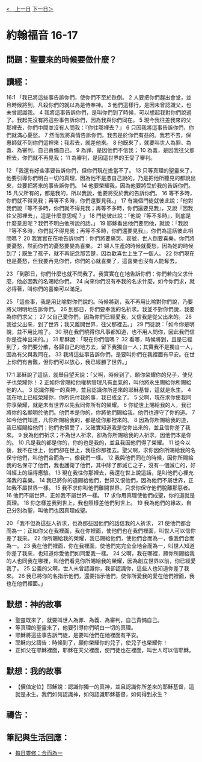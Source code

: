 [<　上一日](/Bible/John/Day13.html) [下一日＞](/Bible/John/Day15.html)

# 約翰福音 16-17

## 問題：聖靈來的時候要做什麼？

## 讀經：

16:1 「我已將這些事告訴你們，使你們不至於跌倒。 2 人要把你們趕出會堂，並且時候將到，凡殺你們的就以為是侍奉神。 3 他們這樣行，是因未曾認識父，也未曾認識我。 4 我將這事告訴你們，是叫你們到了時候，可以想起我對你們說過了。我起先沒有將這些事告訴你們，因為我與你們同在。 5 現今我往差我來的父那裡去，你們中間並沒有人問我：『你往哪裡去？』 6 只因我將這事告訴你們，你們就滿心憂愁。 7 然而我將真情告訴你們，我去是於你們有益的。我若不去，保惠師就不到你們這裡來；我若去，就差他來。 8 他既來了，就要叫世人為罪、為義、為審判，自己責備自己。 9 為罪，是因他們不信我； 10 為義，是因我往父那裡去，你們就不再見我； 11 為審判，是因這世界的王受了審判。

12 「我還有好些事要告訴你們，但你們現在擔當不了。 13 只等真理的聖靈來了，他要引導你們明白一切的真理，因為他不是憑自己說的，乃是把他所聽見的都說出來，並要把將來的事告訴你們。 14 他要榮耀我，因為他要將受於我的告訴你們。 15 凡父所有的，都是我的，所以我說，他要將受於我的告訴你們。 16 等不多時，你們就不得見我；再等不多時，你們還要見我。」 17 有幾個門徒就彼此說：「他對我們說『等不多時，你們就不得見我；再等不多時，你們還要見我』，又說『因我往父那裡去』，這是什麼意思呢？」 18 門徒彼此說：「他說『等不多時』，到底是什麼意思呢？我們不明白他所說的話。」 19 耶穌看出他們要問他，就說：「我說『等不多時，你們就不得見我；再等不多時，你們還要見我』，你們為這話彼此相問嗎？ 20 我實實在在地告訴你們：你們將要痛哭、哀號，世人倒要喜樂。你們將要憂愁，然而你們的憂愁要變為喜樂。 21 婦人生產的時候就憂愁，因為她的時候到了；既生了孩子，就不再記念那苦楚，因為歡喜世上生了一個人。 22 你們現在也是憂愁，但我要再見你們，你們的心就喜樂了，這喜樂也沒有人能奪去。

23 「到那日，你們什麼也就不問我了。我實實在在地告訴你們：你們若向父求什麼，他必因我的名賜給你們。 24 向來你們沒有奉我的名求什麼，如今你們求，就必得著，叫你們的喜樂可以滿足。

25 「這些事，我是用比喻對你們說的。時候將到，我不再用比喻對你們說，乃要將父明明地告訴你們。 26 到那日，你們要奉我的名祈求。我並不對你們說，我要為你們求父； 27 父自己愛你們，因為你們已經愛我，又信我是從父出來的。 28 我從父出來，到了世界；我又離開世界，往父那裡去。」 29 門徒說：「如今你是明說，並不用比喻了。 30 現在我們曉得你凡事都知道，也不用人問你，因此我們信你是從神出來的。」 31 耶穌說：「現在你們信嗎？ 32 看哪，時候將到，且是已經到了，你們要分散，各歸自己的地方去，留下我獨自一人；其實我不是獨自一人，因為有父與我同在。 33 我將這些事告訴你們，是要叫你們在我裡面有平安。在世上你們有苦難，但你們可以放心，我已經勝了世界。」

17:1 耶穌說了這話，就舉目望天說：「父啊，時候到了，願你榮耀你的兒子，使兒子也榮耀你！ 2 正如你曾賜給他權柄管理凡有血氣的，叫他將永生賜給你所賜給他的人。 3 認識你獨一的真神，並且認識你所差來的耶穌基督，這就是永生。 4 我在地上已經榮耀你，你所託付我的事，我已成全了。 5 父啊，現在求你使我同你享榮耀，就是未有世界以先我同你所有的榮耀。 6 你從世上賜給我的人，我已將你的名顯明於他們。他們本是你的，你將他們賜給我，他們也遵守了你的道。 7 如今他們知道，凡你所賜給我的，都是從你那裡來的。 8 因為你所賜給我的道，我已經賜給他們；他們也領受了，又確實知道我是從你出來的，並且信你差了我來。 9 我為他們祈求；不為世人祈求，卻為你所賜給我的人祈求，因他們本是你的。 10 凡是我的都是你的，你的也是我的，並且我因他們得了榮耀。 11 從今以後，我不在世上，他們卻在世上，我往你那裡去。聖父啊，求你因你所賜給我的名保守他們，叫他們合而為一，像我們一樣。 12 我與他們同在的時候，因你所賜給我的名保守了他們，我也護衛了他們，其中除了那滅亡之子，沒有一個滅亡的，好叫經上的話得應驗。 13 現在我往你那裡去，我還在世上說這話，是叫他們心裡充滿我的喜樂。 14 我已將你的道賜給他們，世界又恨他們，因為他們不屬世界，正如我不屬世界一樣。 15 我不求你叫他們離開世界，只求你保守他們脫離那惡者。 16 他們不屬世界，正如我不屬世界一樣。 17 求你用真理使他們成聖，你的道就是真理。 18 你怎樣差我到世上，我也照樣差他們到世上。 19 我為他們的緣故，自己分別為聖，叫他們也因真理成聖。

20 「我不但為這些人祈求，也為那些因他們的話信我的人祈求， 21 使他們都合而為一；正如你父在我裡面，我在你裡面，使他們也在我們裡面，叫世人可以信你差了我來。 22 你所賜給我的榮耀，我已賜給他們，使他們合而為一，像我們合而為一。 23 我在他們裡面，你在我裡面，使他們完完全全地合而為一，叫世人知道你差了我來，也知道你愛他們如同愛我一樣。 24 父啊，我在哪裡，願你所賜給我的人也同我在哪裡，叫他們看見你所賜給我的榮耀，因為創立世界以前，你已經愛我了。 25 公義的父啊，世人未曾認識你，我卻認識你，這些人也知道你差了我來。 26 我已將你的名指示他們，還要指示他們，使你所愛我的愛在他們裡面，我也在他們裡面。」

## 默想：神的故事
+ 聖靈既來了，就要叫世人為罪、為義、為審判，自己責備自己。
+ 等真理的聖靈來了，他要引導你們明白一切的真理。
+ 耶穌將這些事告訴門徒，是要叫他們在祂裡面有平安。
+ 耶穌向父禱告：時候到了，願你榮耀你的兒子，使兒子也榮耀你！
+ 正如父在耶穌裡面，耶穌在天父裡面，使門徒也在裡面，叫世人可以信耶穌。

## 默想：我的故事
+ 【價值定位】耶穌說：認識你獨一的真神，並且認識你所差來的耶穌基督，這就是永生。我們如何認識神，如何認識耶穌基督，如何得到永生？

## 禱告：

## 筆記與生活回應：
+ [每日靈修：合而為一](https://bibleplan.github.io/sharing/zhuolin/day5-wk97-sharing.html)
